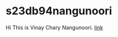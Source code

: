 # s23db94nangunoori
Hi This is Vinay Chary Nangunoori.
 [link](https://s23db94nangunoori.onrender.com)
